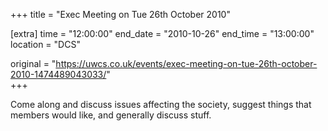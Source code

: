 +++
title = "Exec Meeting on Tue 26th October 2010"

[extra]
time = "12:00:00"
end_date = "2010-10-26"
end_time = "13:00:00"
location = "DCS"

original = "https://uwcs.co.uk/events/exec-meeting-on-tue-26th-october-2010-1474489043033/"    
+++

Come along and discuss issues affecting the society, suggest things that members would like, and generally discuss stuff.

